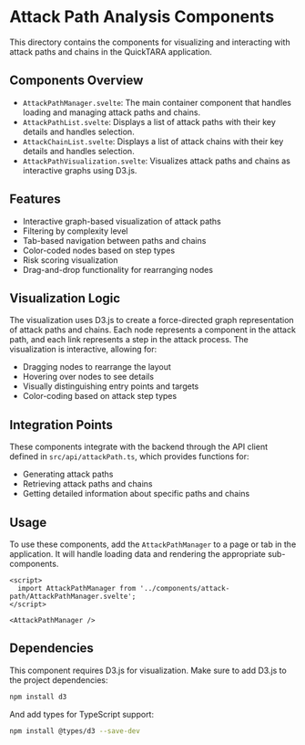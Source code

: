 # Attack Path Analysis Components

This directory contains the components for visualizing and interacting with attack paths and chains in the QuickTARA application.

## Components Overview

- `AttackPathManager.svelte`: The main container component that handles loading and managing attack paths and chains.
- `AttackPathList.svelte`: Displays a list of attack paths with their key details and handles selection.
- `AttackChainList.svelte`: Displays a list of attack chains with their key details and handles selection.
- `AttackPathVisualization.svelte`: Visualizes attack paths and chains as interactive graphs using D3.js.

## Features

- Interactive graph-based visualization of attack paths
- Filtering by complexity level
- Tab-based navigation between paths and chains
- Color-coded nodes based on step types
- Risk scoring visualization
- Drag-and-drop functionality for rearranging nodes

## Visualization Logic

The visualization uses D3.js to create a force-directed graph representation of attack paths and chains. Each node represents a component in the attack path, and each link represents a step in the attack process. The visualization is interactive, allowing for:

- Dragging nodes to rearrange the layout
- Hovering over nodes to see details
- Visually distinguishing entry points and targets
- Color-coding based on attack step types

## Integration Points

These components integrate with the backend through the API client defined in `src/api/attackPath.ts`, which provides functions for:

- Generating attack paths
- Retrieving attack paths and chains
- Getting detailed information about specific paths and chains

## Usage

To use these components, add the `AttackPathManager` to a page or tab in the application. It will handle loading data and rendering the appropriate sub-components.

```svelte
<script>
  import AttackPathManager from '../components/attack-path/AttackPathManager.svelte';
</script>

<AttackPathManager />
```

## Dependencies

This component requires D3.js for visualization. Make sure to add D3.js to the project dependencies:

```bash
npm install d3
```

And add types for TypeScript support:

```bash
npm install @types/d3 --save-dev
```
